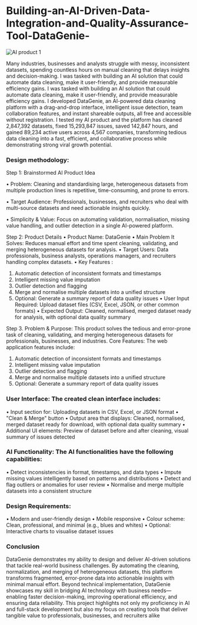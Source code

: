 # Building-an-AI-Driven-Data-Integration-and-Quality-Assurance-Tool-DataGenie-
![AI product 1](https://github.com/user-attachments/assets/e1a707f9-dcfb-42f9-a165-c8b161eb47a9)

Many industries, businesses and analysts struggle with messy, inconsistent datasets, spending countless hours on manual cleaning that delays insights and decision-making. I was tasked with building an AI solution that could automate data cleaning, make it user-friendly, and provide measurable efficiency gains. I was tasked with building an AI solution that could automate data cleaning, make it user-friendly, and provide measurable efficiency gains.
I developed DataGenie, an AI-powered data cleaning platform with a drag-and-drop interface, intelligent issue detection, team collaboration features, and instant shareable outputs, all free and accessible without registration.
I tested my AI product and the platform has cleaned 2,847,392 datasets, fixed 15,293,847 issues, saved 142,847 hours, and gained 89,234 active users across 4,567 companies, transforming tedious data cleaning into a fast, efficient, and collaborative process while demonstrating strong viral growth potential.

### Design methodology:
Step 1: Brainstormed AI Product Idea

•	Problem: Cleaning and standardising large, heterogeneous datasets from multiple production lines is repetitive, time-consuming, and prone to errors.

•	Target Audience: Professionals, businesses, and recruiters who deal with multi-source datasets and need actionable insights quickly.

•	Simplicity & Value: Focus on automating validation, normalisation, missing value handling, and outlier detection in a single AI-powered platform.

Step 2: Product Details
•	Product Name: DataGenie
•	Main Problem It Solves: Reduces manual effort and time spent cleaning, validating, and merging heterogeneous datasets for analysis.
•	Target Users: Data professionals, business analysts, operations managers, and recruiters handling complex datasets.
•	Key Features :
1.	Automatic detection of inconsistent formats and timestamps
2.	Intelligent missing value imputation
3.	Outlier detection and flagging
4.	Merge and normalise multiple datasets into a unified structure
5.	Optional: Generate a summary report of data quality issues
•	User Input Required: Upload dataset files (CSV, Excel, JSON, or other common formats)
•	Expected Output: Cleaned, normalised, merged dataset ready for analysis, with optional data quality summary

Step 3. Problem & Purpose:
This product solves the tedious and error-prone task of cleaning, validating, and merging heterogeneous datasets for professionals, businesses, and industries.
Core Features: The web application features include:
1.	Automatic detection of inconsistent formats and timestamps
2.	Intelligent missing value imputation
3.	Outlier detection and flagging
4.	Merge and normalise multiple datasets into a unified structure
5.	Optional: Generate a summary report of data quality issues

### User Interface: The created clean interface includes:
•	Input section for: Uploading datasets in CSV, Excel, or JSON format
•	"Clean & Merge" button
•	Output area that displays: Cleaned, normalised, merged dataset ready for download, with optional data quality summary
•	Additional UI elements: Preview of dataset before and after cleaning, visual summary of issues detected

### AI Functionality: The AI functionalities have the following capabilities:
•	Detect inconsistencies in format, timestamps, and data types
•	Impute missing values intelligently based on patterns and distributions
•	Detect and flag outliers or anomalies for user review
•	Normalise and merge multiple datasets into a consistent structure

### Design Requirements:
•	Modern and user-friendly design
•	Mobile responsive
•	Colour scheme: Clean, professional, and minimal (e.g., blues and whites)
•	Optional: Interactive charts to visualise dataset issues
### Conclusion
DataGenie demonstrates my ability to design and deliver AI-driven solutions that tackle real-world business challenges. By automating the cleaning, normalization, and merging of heterogeneous datasets, this platform transforms fragmented, error-prone data into actionable insights with minimal manual effort. Beyond technical implementation, DataGenie showcases my skill in bridging AI technology with business needs—enabling faster decision-making, improving operational efficiency, and ensuring data reliability. This project highlights not only my proficiency in AI and full-stack development but also my focus on creating tools that deliver tangible value to professionals, businesses, and recruiters alike

